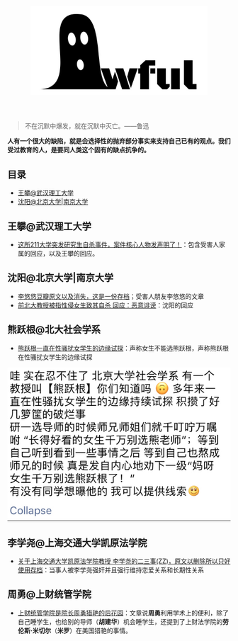 
<h1 align="center">
	<img width="400" src="https://raw.githubusercontent.com/nullforces/awful/master/awful.jpg" alt="Awesome">
	<br>
	<br>
</h1>

> 不在沉默中爆发，就在沉默中灭亡。——鲁迅

**人有一个很大的缺陷，就是会选择性的抛弃部分事实来支持自己已有的观点。我们受过教育的人，是要同人类这个固有的缺点抗争的。**

## 目录

- [王攀@武汉理工大学](#wangpan-whut)
- [沈阳@北京大学|南京大学](#shenyang-pku-nju)



## 王攀@武汉理工大学


- [这所211大学突发研究生自杀事件，案件核心人物发声明了！](http://china.huanqiu.com/article/2018-03/11736816.html)：包含受害人家属的回应，以及王攀的回应。


## 沈阳@北京大学|南京大学

- [李悠悠豆瓣原文以及消失，这是一份存档](http://user.guancha.cn/main/content?id=11298&s=fwzxfbbt&page=0)；受害人朋友李悠悠的文章
- [前北大教授被指性侵女生致其自杀 回应：恶意诽谤](http://www.bjnews.com.cn/news/2018/04/05/482133.html)：沈阳的回应

## 熊跃根@北大社会学系

- [熊跃根一直在性骚扰女学生的边缘试探](https://www.douban.com/people/57519876/status/2140400653/)：声称女生不能选熊跃根，声称熊跃根在性骚扰女学生的边缘试探

![](assets/xiong-yuegen.jpg)

## 李学尧@上海交通大学凯原法学院

- [关于上海交通大学凯原法学院教授 李学尧的二三事(ZZ)，原文以删除所以只好使用存档](https://kantie.org/topics/mitbbs/31091893)：当事人被李学尧强奸并且强行维持恋爱关系和长期性关系

## 周勇@上财统管学院

- [上财统管学院是院长周勇猎艳的后花园](https://mp.weixin.qq.com/s?__biz=MzI1MzQyNjExNg==&mid=2247484179&idx=1&sn=c86dd7e00324a8de229b02d834d6e05a&chksm=e9d5e3b8dea26aae138d004c5c362346216ce8bfd7c942d952effad8a1881daaca16e4c941aa&mpshare=1&scene=1&srcid=0407oxjoDLZ9IyDyF3EUK6Sq&pass_ticket=8agX8P%2BV7OoMzMT37vKkICEdKSXlOkzQzgm8YdwpktOOc%2BHEm8xOF%2FtOvvs6SpiM&dt_platform=douban_broadcast&dt_dapp=1#rd)：文章说**周勇**利用学术上的便利，除了自己睡学生，也给别的导师（**胡建华**）机会睡学生，还提到了上财法学院的**劳伦斯·米切尔**（**米罗**）在美国猎艳的事情。





